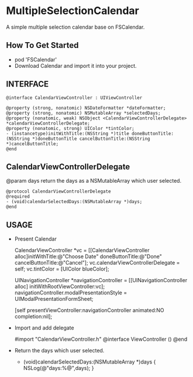 # MultipleSelectionCalendar
A simple multiple selection calendar base on FSCalendar.

## How To Get Started

+ pod 'FSCalendar'
+ Download Calendar and import it into your project.

## INTERFACE

	@interface CalendarViewController : UIViewController

	@property (strong, nonatomic) NSDateFormatter *dateFormatter;
	@property (strong, nonatomic) NSMutableArray *selectedDays;
	@property (nonatomic, weak) NSObject <CalendarViewControllerDelegate> *calendarViewControllerDelegate;
	@property (nonatomic, strong) UIColor *tintColor;
	- (instancetype)initWithTitle:(NSString *)title doneButtonTitle:(NSString *)doneButtonTitle cancelButtonTitle:(NSString *)cancelButtonTitle;
	@end

## CalendarViewControllerDelegate

@param days return the days as a NSMutableArray which user selected.

	@protocol CalendarViewControllerDelegate
	@required
	- (void)calendarSelectedDays:(NSMutableArray *)days;
	@end


## USAGE

+ Present Calendar


	CalendarViewController *vc = [[CalendarViewController alloc]initWithTitle:@"Choose Date" doneButtonTitle:@"Done" 	cancelButtonTitle:@"Cancel"];
    vc.calendarViewControllerDelegate = self;
    vc.tintColor = [UIColor blueColor];
    
    UINavigationController *navigationController = [[UINavigationController alloc] initWithRootViewController:vc];
    navigationController.modalPresentationStyle = UIModalPresentationFormSheet;
    
    [self presentViewController:navigationController animated:NO completion:nil];
    
+ Import and add delegate


	#import "CalendarViewController.h"
	@interface ViewController ()<CalendarViewControllerDelegate>
	@end
    
    
+ Return the days which user selected.


	- (void)calendarSelectedDays:(NSMutableArray *)days {
    	NSLog(@"days:%@",days);
	}